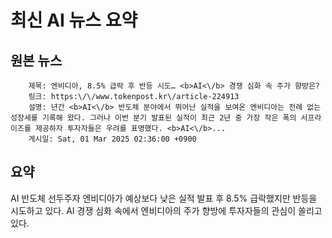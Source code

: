 # 최신 AI 뉴스 요약

## 원본 뉴스
		제목: 엔비디아, 8.5% 급락 후 반등 시도… <b>AI<\/b> 경쟁 심화 속 주가 향방은?
		링크: https:\/\/www.tokenpost.kr\/article-224913
		설명: 년간 <b>AI<\/b> 반도체 분야에서 뛰어난 실적을 보여온 엔비디아는 전례 없는 성장세를 기록해 왔다. 그러나 이번 분기 발표된 실적이 최근 2년 중 가장 작은 폭의 서프라이즈를 제공하자 투자자들은 우려를 표명했다. <b>AI<\/b>... 
		게시일: Sat, 01 Mar 2025 02:36:00 +0900


## 요약
AI 반도체 선두주자 엔비디아가 예상보다 낮은 실적 발표 후 8.5% 급락했지만 반등을 시도하고 있다. AI 경쟁 심화 속에서 엔비디아의 주가 향방에 투자자들의 관심이 쏠리고 있다.
